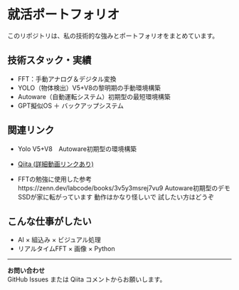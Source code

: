 # 就活ポートフォリオ

このリポジトリは、私の技術的な強みとポートフォリオをまとめています。

## 技術スタック・実績
- FFT：手動アナログ＆デジタル変換
- YOLO（物体検出）V5+V8の黎明期の手動環境構築
- Autoware（自動運転システム）初期型の最短環境構築
- GPT擬似OS ＋ バックアップシステム

## 関連リンク
- Yolo V5+V8　Autoware初期型の環境構築
- [Qiita (詳細動画リンクあり)](https://qiita.com/wd01x2oa)

- FFTの勉強に使用した参考https://zenn.dev/labcode/books/3v5y3msrej7vu9
Autoware初期型のデモSSDが家に転がっています
動作はかなり怪しいで
試したい方はどうぞ
## こんな仕事がしたい
- AI × 組込み × ビジュアル処理
- リアルタイムFFT × 画像 × Python

---

**お問い合わせ**  
GitHub Issues または Qiita コメントからお願いします。
